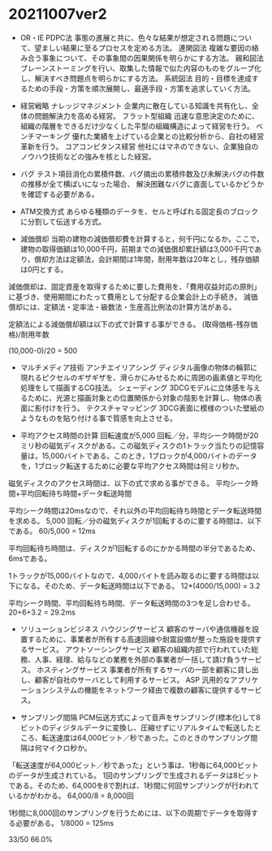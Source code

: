 # 20211007ver2

- OR・IE
PDPC法
事態の進展と共に、色々な結果が想定される問題について、望ましい結果に至るプロセスを定める方法。
連関図法
複雑な要因の絡み合う事象について、その事象間の因果関係を明らかにする方法。
親和図法
ブレーンストーミングを行い、取集した情報で似た内容のものをグループ化し、解決すべき問題点を明らかにする方法。
系統図法
目的・目標を達成するための手段・方策を順次展開し、最適手段・方策を追求していく方法。

- 経営戦略
ナレッジマネジメント
企業内に散在している知識を共有化し、全体の問題解決力を高める経営。
フラット型組織
迅速な意思決定のために、組織の階層をできるだけ少なくした平型の組織構造によって経営を行う。
ベンチマーキング
優れた業績を上げている企業との比較分析から、自社の経営革新を行う。
コアコンピタンス経営
他社にはマネのできない、企業独自のノウハウ技術などの強みを核とした経営。

- バグ
テスト項目消化の累積件数、バグ摘出の累積件数及び未解決バグの件数の推移が全て横ばいになった場合、
解決困難なバグに直面しているかどうかを確認する必要がある。

- ATM交換方式
あらゆる種類のデータを、セルと呼ばれる固定長のブロックに分割して伝送する方式。

- 減価償却
当期の建物の減価償却費を計算すると，何千円になるか。ここで，建物の取得価額は10,000千円，前期までの減価償却累計額は3,000千円であり，償却方法は定額法，会計期間は1年間，耐用年数は20年とし，残存価額は0円とする。

減価償却は、固定資産を取得するために要した費用を、「費用収益対応の原則」に基づき、使用期間にわたって費用として分配する企業会計上の手続き。
減価償却には、定額法・定率法・級数法・生産高比例法の計算方法がある。

定額法による減価償却額は以下の式で計算する事ができる。
(取得価格-残存価格)/耐用年数

(10,000-0)/20 = 500

- マルチメディア技術
アンチエイリアシング
ディジタル画像の物体の輪郭に現れるピクセルのギザギザを、滑らかにみせるために周囲の画素値と平均化処理をして描画するCG技法。
シェーディング
3DCGモデルに立体感を与えるために、光源と描画対象との位置関係から対象の陰影を計算し、物体の表面に影付けを行う。
テクスチャマッピング
3DCG表面に模様のついた壁紙のようなものを貼り付ける事で質感を向上させる。

- 平均アクセス時間の計算
回転速度が5,000 回転／分，平均シーク時間が20ミリ秒の磁気ディスクがある。この磁気ディスクの1トラック当たりの記憶容量は，15,000バイトである。このとき，1ブロックが4,000バイトのデータを，1ブロック転送するために必要な平均アクセス時間は何ミリ秒か。

磁気ディスクのアクセス時間は、以下の式で求める事ができる。
平均シーク時間+平均回転待ち時間+データ転送時間

平均シーク時間は20msなので、それ以外の平均回転待ち時間とデータ転送時間を求める。
5,000 回転／分の磁気ディスクが1回転するのに要する時間は、以下である。
60/5,000 = 12ms

平均回転待ち時間は、ディスクが1回転するのにかかる時間の半分であるため、6msである。

1トラックが15,000バイトなので、4,000バイトを読み取るのに要する時間は以下になる。そのため、データ転送時間は以下である。
12*(4000/15,000) = 3.2

平均シーク時間、平均回転待ち時間、データ転送時間の3つを足し合わせる。
20+6+3.2 = 29.2ms

- ソリューションビジネス
ハウジングサービス
顧客のサーバや通信機器を設置するために、事業者が所有する高速回線や耐震設備が整った施設を提供するサービス。
アウトソーシングサービス
顧客の組織内部で行われていた総務、人事、経理、給与などの業務を外部の事業者が一括して請け負うサービス。
ホスティングサービス
事業者が所有するサーバの一部を顧客に貸し出し、顧客が自社のサーバとして利用するサービス。
ASP
汎用的なアプリケーションシステムの機能をネットワーク経由で複数の顧客に提供するサービス。

- サンプリング間隔
PCM伝送方式によって音声をサンプリング(標本化)して8ビットのディジタルデータに変換し、圧縮せずにリアルタイムで転送したところ、転送速度は64,000ビット／秒であった。このときのサンプリング間隔は何マイクロ秒か。

「転送速度が64,000ビット／秒であった」という事は、1秒毎に64,000ビットのデータが生成されている。
1回のサンプリングで生成されるデータは8ビットである。そのため、64,000を8で割れば、1秒間に何回サンプリングが行われているかがわかる。
64,000/8 = 8,000回

1秒間に8,000回のサンプリングを行うためには、以下の周期でデータを取得する必要がある。
1/8000 = 125ms

33/50 66.0%
